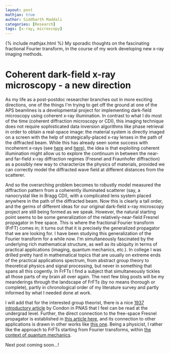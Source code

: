 ```yaml
---
layout: post
mathjax: true
author: Siddharth Maddali
categories: [Research]
tags: [x-ray, microscopy]
---
```


{% include mathjax.html %}
My sporadic thoughts on the fascinating fractional Fourier transform, in the course of my work developing new x-ray imaging methods.

# Coherent dark-field x-ray microscopy - a new direction

As my life as a post-postdoc researcher branches out in more exciting directions, one of the things I'm trying to get off the ground at one of the APS beamlines is a developmental project for implementing dark-field microscopy using coherent x-ray illumination.
In contrast to what I do most of the time (coherent diffraction microscopy or CDI), this imaging technique does not require sophisticated data inversion algorithms like phase retrieval in order to obtain a real-space image: the material system is directly imaged on a screen with the help of strategically-placed x-ray lenses in the path of the diffracted beam.
While this has already seen some success with incoherent x-rays (see [here](https://www.nature.com/articles/ncomms7098) and [here](https://www.cambridge.org/core/journals/mrs-bulletin/article/multiscale-3d-characterization-with-darkfield-xray-microscopy/4D92CCF54C76AC30AAC21EF890F59F2E/share/15351d4b36cabdf8d10b49d19dc6612b91ece6f3)), the idea is that exploiting coherent illumination might allow us to explore the continuum in between the near- and far-field x-ray diffraction regimes (Fresnel and Fraunhofer diffraction) as a possibly new way to characterize the physics of materials, provided we can correctly model the diffracted wave field at different distances from the scatterer.

And so the overarching problem becomes to robustly model measured the diffraction pattern from a coherently illuminated scatterer (say, a nanocrystal like in Bragg CDI), with a complicated lens system placed anywhere in the path of the diffracted beam.
Now this is clearly a tall order, and the germs of different ideas for our original dark-field x-ray microscopy project are still being formed as we speak.
However, the natural starting point seems to be some generalization of the relatively-near-field Fresnel propagator in free space.
This is where the fractional Fourier transform (FrFT) comes in; it turns out that it is precisely the generalized propagator that we are looking for.
I have been studying this generalization of the Fourier transform for a while now. 
I'm simultaneously fascinated by the underlying rich mathematical structure, as well as its ubiquity in terms of practical applications (imaging, quantum mechanics, etc.). 
In college I was drilled pretty hard in mathematical topics that are usually on extreme ends of the practical applications spectrum, from abstract group theory to theoretical physics and signal processing, but never in something that spans all this cogently.
In FrFTs I find a subject that simultaneously tickles all those parts of my brain all over again. 
The next few blog posts will be my meanderings through the landscape of FrFTs (by no means thorough or complete), partly in chronological order of my literature survey and partly informed by what I needed done at work.

I will add that for the interested group theorist, there is a nice [1937 introductory article](https://www.pnas.org/content/23/3/158) by Condon in PNAS that I feel can be read at the undergrad level.
Further, the direct connection to the free-space Fresnel propagator is established in [this article here](https://www.osapublishing.org/ol/abstract.cfm?uri=ol-19-18-1388), and its connection to other applications is drawn in other works like [this one](https://www.sciencedirect.com/science/article/pii/S0165168410003956).
Being a physicist, I rather like the approach to FrFTs starting from Fourier transforms, within [the context of quantum mechanics](https://academic.oup.com/imamat/article-abstract/25/3/241/711477?redirectedFrom=fulltext).

Next post coming soon...!

